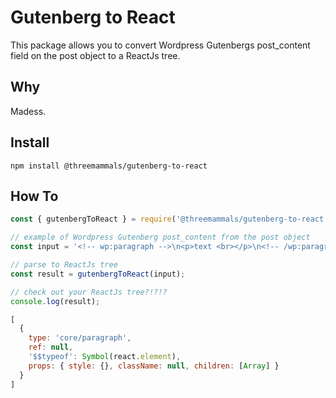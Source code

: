 # Gutenberg to React

This package allows you to convert Wordpress Gutenbergs post_content field on the post object to a ReactJs tree.

## Why

Madess.

## Install

`npm install @threemammals/gutenberg-to-react`

## How To

```javascript
const { gutenbergToReact } = require('@threemammals/gutenberg-to-react');

// example of Wordpress Gutenberg post_content from the post object
const input = '<!-- wp:paragraph -->\n<p>text <br></p>\n<!-- /wp:paragraph -->';

// parse to ReactJs tree
const result = gutenbergToReact(input);

// check out your ReactJs tree?!?!?
console.log(result);

[
  {
    type: 'core/paragraph',
    ref: null,
    '$$typeof': Symbol(react.element),
    props: { style: {}, className: null, children: [Array] }
  }
]
```